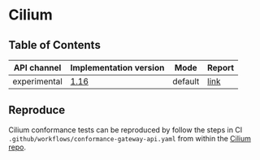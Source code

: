 # Cilium

## Table of Contents

| API channel  | Implementation version                                       | Mode    | Report                     |
|--------------|--------------------------------------------------------------|---------|----------------------------|
| experimental | [1.16](https://github.com/cilium/cilium/releases/tag/1.16.0) | default | [link](./1.16-report.yaml) |

## Reproduce

Cilium conformance tests can be reproduced by follow the steps in CI `.github/workflows/conformance-gateway-api.yaml` 
from within the [Cilium repo](https://github.com/cilium/cilium).
